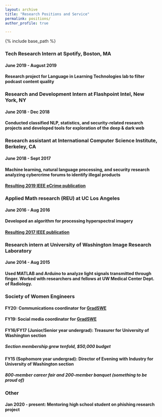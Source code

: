 ```yaml
---
layout: archive
title: "Research Positions and Service"
permalink: positions/
author_profile: true

---
```


{% include base_path %}

### Tech Research Intern at Spotify, Boston, MA
#### June 2019 - August 2019
#### Research project for Language in Learning Technologies lab to filter podcast content quality

### Research and Development Intern at Flashpoint Intel, New York, NY
#### June 2018 - Dec 2018  
#### Conducted classified NLP, statistics, and security-related research projects and developed tools for exploration of the deep & dark web

### Research assistant at International Computer Science Institute, Berkeley, CA
#### June 2018 - Sept 2017  
#### Machine learning, natural language processing, and security research analyzing cybercrime forums to identify illegal products 
#### [Resulting 2019 IEEE eCrime publication](https://ieeexplore.ieee.org/document/9037582)

### Applied Math research (REU) at UC Los Angeles
#### June 2016 - Aug 2016  
#### Developed an algorithm for processing hyperspectral imagery  
#### [Resulting 2017 IEEE publication](https://ieeexplore.ieee.org/document/7953347)

### Research intern at University of Washington Image Research Laboratory
#### June 2014 - Aug 2015  
#### Used MATLAB and Arduino to analyze light signals transmitted through finger. Worked with researchers and fellows at UW Medical Center Dept. of Radiology.

### Society of Women Engineers
#### FY20: Communications coordinator for [GradSWE](http://gradswe.swe.org)
#### FY19: Social media coordinator for [GradSWE]((http://gradswe.swe.org))
#### FY16/FY17 (Junior/Senior year undergrad): Treasurer for University of Washington section
##### Section membership grew tenfold, $50,000 budget
#### FY15 (Sophomore year undergrad): Director of Evening with Industry for University of Washington section
##### 800-member career fair and 200-member banquet (something to be proud of)

### Other
#### Jan 2020 - present: Mentoring high school student on phishing research project
